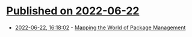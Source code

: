 # [Published on 2022-06-22](index.md)

* [2022-06-22, 16:18:02](https://news.ycombinator.com/item?id=31837996) - [Mapping the World of Package Management](https://enigma.com/blog/post/mapping-the-world-of-package-management)
